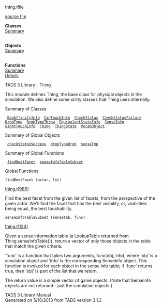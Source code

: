 <span class="title">thing.t</span><span class="type">file</span>

[source file](../source/thing.t.html)

**Classes**  
[Summary](#_ClassSummary_)  
 

**Objects**  
[Summary](#_ObjectSummary_)  
 

**Functions**  
[Summary](#_FunctionSummary_)  
[Details](#_Functions_)

<div class="fdesc">

TADS 3 Library - Thing

This module defines Thing, the base class for physical objects in the
simulation. We also define some utility classes that Thing uses
internally.

</div>

<span id="_ClassSummary_"></span>

<div class="mjhd">

<span class="hdln">Summary of Classes</span>  

</div>

` `[`BagAffinityInfo`](../object/BagAffinityInfo.html)`  `[`CanTouchInfo`](../object/CanTouchInfo.html)`  `[`CheckStatus`](../object/CheckStatus.html)`  `[`CheckStatusFailure`](../object/CheckStatusFailure.html)`  `[`DropType`](../object/DropType.html)`  `[`DropTypeThrow`](../object/DropTypeThrow.html)`  `[`EquivalentStateInfo`](../object/EquivalentStateInfo.html)`  `[`SenseInfo`](../object/SenseInfo.html)`  `[`SightTouchInfo`](../object/SightTouchInfo.html)`  `[`Thing`](../object/Thing.html)`  `[`ThingState`](../object/ThingState.html)`  `[`VocabObject`](../object/VocabObject.html)`  `
<span id="_ObjectSummary_"></span>

<div class="mjhd">

<span class="hdln">Summary of Global Objects</span>  

</div>

` `[`checkStatusSuccess`](../object/checkStatusSuccess.html)`  `[`dropTypeDrop`](../object/dropTypeDrop.html)`  `[`senseTmp`](../object/senseTmp.html)`  `
<span id="FunctionSummary_"></span>

<div class="mjhd">

<span class="hdln">Summary of Global Functions</span>  

</div>

` `[`findBestFacet`](#findBestFacet)`  `[`senseInfoTableSubset`](#senseInfoTableSubset)`  `

<span id="_Functions_"></span>

<div class="mjhd">

<span class="hdln">Global Functions</span>  

</div>

<span id="findBestFacet"></span>

`findBestFacet (actor, lst)`

[thing.t](../file/thing.t.html)\[[986](../source/thing.t.html#986)\]

<div class="desc">

Find the best facet from the given list of facets, from the perspective
of the given actor. We'll find the facet that has the best visibility,
or, visibilities being equal, the best touchability.

</div>

<span id="senseInfoTableSubset"></span>

`senseInfoTableSubset (senseTab, func)`

[thing.t](../file/thing.t.html)\[[124](../source/thing.t.html#124)\]

<div class="desc">

Given a sense information table (a LookupTable returned from
Thing.senseInfoTable()), return a vector of only those objects in the
table that match the given criteria.

'func' is a function that takes two arguments, func(obj, info), where
'obj' is a simulation object and 'info' is the corresponding SenseInfo
object. This function is invoked for each object in the sense info
table; if 'func' returns true, then 'obj' is part of the list that we
return.

The return value is a simple vector of game objects. (Note that
SenseInfo objects are not returned - just the simulation objects.)

</div>

<div class="ftr">

TADS 3 Library Manual  
Generated on 5/16/2013 from TADS version 3.1.3

</div>
